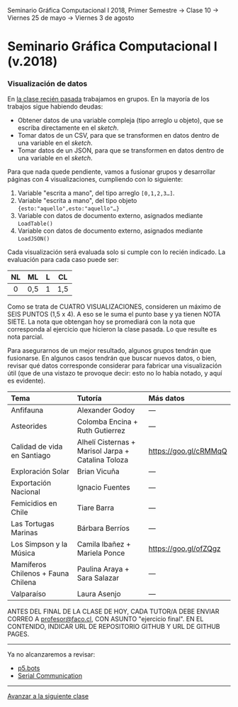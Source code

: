 Seminario Gráfica Computacional I 2018, Primer Semestre → Clase 10 → Viernes 25 de mayo → Viernes 3 de agosto

# Seminario Gráfica Computacional I (v.2018)

### Visualización de datos

En [la clase recién pasada](https://github.com/profesorfaco/dgp502_9/) trabajamos en grupos. En la mayoría de los trabajos sigue habiendo deudas:

- Obtener datos de una variable compleja (tipo arreglo u objeto), que se escriba directamente en el *sketch*.
- Tomar datos de un CSV, para que se transformen en datos dentro de una variable en el *sketch*.
- Tomar datos de un JSON, para que se transformen en datos dentro de una variable en el *sketch*. 

Para que nada quede pendiente, vamos a fusionar grupos y desarrollar páginas con 4 visualizaciones, cumpliendo con lo siguiente: 

1. Variable "escrita a mano", del tipo arreglo `[0,1,2,3…]`. 
2. Variable "escrita a mano", del tipo objeto `{esto:"aquello",esto:"aquello"…}`
3. Variable con datos de documento externo, asignados mediante `LoadTable()`
4. Variable con datos de documento externo, asignados mediante `LoadJSON()`

Cada visualización será evaluada solo si cumple con lo recién indicado. La evaluación para cada caso puede ser: 

| NL | ML | L | CL |
|:--:|:--:|:--:|:--:|
| 0 | 0,5 | 1 | 1,5 |

Como se trata de CUATRO VISUALIZACIONES, consideren un máximo de SEIS PUNTOS (1,5 x 4). A eso se le suma el punto base y ya tienen NOTA SIETE. La nota que obtengan hoy se promediará con la nota que corresponda al ejercicio que hicieron la clase pasada. Lo que resulte es nota parcial.

Para asegurarnos de un mejor resultado, algunos grupos tendrán que fusionarse. En algunos casos tendrán que buscar nuevos datos, o bien, revisar qué datos corresponde considerar para fabricar una visualización útil (que de una vistazo te provoque decir: esto no lo había notado, y aquí es evidente).

| Tema | Tutoría  | Más datos | 
|:--|:--------------|:--------------|
| Anfifauna	| Alexander Godoy	| —
| Asteorides | Colomba Encina + Ruth Gutierrez	| —
| Calidad de vida en Santiago | Alhelí Cisternas + Marisol Jarpa + Catalina Toloza	| https://goo.gl/cRMMqQ
| Exploración Solar | Brian Vicuña		| —
| Exportación Nacional	 | Ignacio Fuentes	| —
| Femicidios en Chile	| Tiare Barra	| —
| Las Tortugas Marinas	| Bárbara Berríos	| —
| Los Simpson y la Música	| Camila Ibañez + Mariela Ponce	| https://goo.gl/ofZQgz
| Mamíferos Chilenos + Fauna Chilena	| Paulina Araya + Sara Salazar	| —
| Valparaíso	| Laura Asenjo | —


ANTES DEL FINAL DE LA CLASE DE HOY, CADA TUTOR/A DEBE ENVIAR CORREO A profesor@faco.cl, CON ASUNTO "ejercicio final". EN EL CONTENIDO, INDICAR URL DE REPOSITORIO GITHUB Y URL DE GITHUB PAGES.

- - - - 

Ya no alcanzaremos a revisar:

- [p5.bots](https://github.com/sarahgp/p5bots)
- [Serial Communication](https://itp.nyu.edu/physcomp/labs/labs-serial-communication/)


- - - - 

[Avanzar a la siguiente clase](https://github.com/profesorfaco/dgp502_11/)
